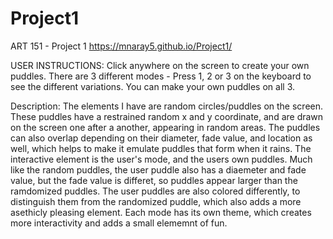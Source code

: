 # Project1
ART 151 - Project 1
https://mnaray5.github.io/Project1/

USER INSTRUCTIONS: Click anywhere on the screen to create your own puddles. There are 3 different modes - Press 1, 2 or 3 on the keyboard to see the different variations. You can make your own puddles on all 3.

Description: The elements I have are random circles/puddles on the screen. These puddles have a restrained random x and y coordinate, and are drawn on the screen one after a another, appearing in random areas. The puddles can also overlap depending on their diameter, fade value, and location as well, which helps to make it emulate puddles that form when it rains. The interactive element is the user's mode, and the users own puddles. Much like the random puddles, the user puddle also has a diaemeter and fade value, but the fade value is differet, so puddles appear larger than the ramdomized puddles. The user puddles are also colored differently, to distinguish them from the randomized puddle, which also adds a more asethicly pleasing element. Each mode has its own theme, which creates more interactivity and adds a small elememnt of fun.
